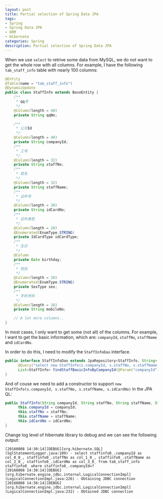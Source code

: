 ```yaml
---
layout: post
title: Partial selection of Spring Data JPA
tags:
- Spring
- Spring Data JPA
- ORM
- Hibernate
categories: Spring
description: Partial selection of Spring Data JPA
---
```


When we use `select` to retrive some data from MySQL, we do not want to get the whole row with all columns. 
For example, I have the following `tab_staff_info` table with nearly 100 columns:
```java
@Entity
@Table(name = "tab_staff_info")
@DynamicUpdate
public class StaffInfo extends BaseEntity {
    /**
     * qq号
     */
    @Column(length = 40)
    private String qqNo;

    /**
     * 公司Id
     */
    @Column(length = 40)
    private String companyId;
    /**
     * 工号
     */
    @Column(length = 32)
    private String staffNo;
    /**
     * 姓名
     */
    @Column(length = 32)
    private String staffName;
    /**
     * 证件号
     */
    @Column(length = 30)
    private String idCardNo;
    /**
     * 证件类型
     */
    @Column(length = 20)
    @Enumerated(EnumType.STRING)
    private IdCardType idCardType;
    /**
     * 生日
     */
    @Column
    private Date birthday;
    /**
     * 性别
     */
    @Column(length = 10)
    @Enumerated(EnumType.STRING)
    private SexType sex;
    /**
     * 手机号码
     */
    @Column(length = 18)
    private String mobileNo;

    // A lot more columns..
}
```
In most cases, I only want to get some (not all) of the columns. For example, I want to get the basic information, which are: `companyId`, `staffNo`, `staffName` and `idCardNo`.

In order to do this, I need to modify the `StaffInfoDao` interface.

```java
public interface StaffInfoDao extends JpaRepository<StaffInfo, String> {
      @Query("select new StaffInfo(s.companyId, s.staffNo, s.staffName, s.idCardNo) from StaffInfo s where s.companyId = :companyId")
      List<StaffInfo> findStaffBasicInfoByCompanyId(@Param("companyId") String companyId);
}
```
And of couse we need to add a constructor to support `new StaffInfo(s.companyId, s.staffNo, s.staffName, s.idCardNo)` in the JPA QL:
```java
public StaffInfo(String companyId, String staffNo, String staffName, String idCardNo) {
      this.companyId = companyId;
      this.staffNo = staffNo;
      this.staffName = staffName;
      this.idCardNo = idCardNo;
}
```
Change log level of hibernate library to debug and we can see the following output:
```
[20160808 14:30:14][DEBUG][org.hibernate.SQL](SqlStatementLogger.java:109) - select staffinfo0_.companyId as col_0_0_, staffinfo0_.staffNo as col_1_0_, staffinfo0_.staffName as col_2_0_, staffinfo0_.idCardNo as col_3_0_ from tab_staff_info staffinfo0_ where staffinfo0_.companyId=?
[20160808 14:30:14][DEBUG][org.hibernate.engine.jdbc.internal.LogicalConnectionImpl](LogicalConnectionImpl.java:226) - Obtaining JDBC connection
[20160808 14:30:14][DEBUG][org.hibernate.engine.jdbc.internal.LogicalConnectionImpl](LogicalConnectionImpl.java:232) - Obtained JDBC connection
```

